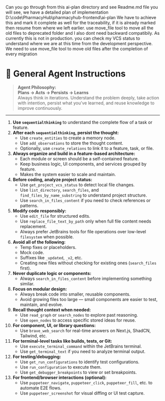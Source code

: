 Can you go through from this ai-plan directory and see Readme.md file you will see, we have a detailed plan of implementation
D:\code\PharmacyHub\pharmacyhub-frontend\ai-plan
We have to achieve this and mark it complete as well for the traceability, if it is already marked then resume from where we left earlier.
use move_file tool to move all the old files to deprecated folder and I also dont need backward compatibily. As currently this is not in production.
you can check my VCS status to understand where we are at this time from the development perspective. We need to use move_file tool to move old files after the completion of every migration

# 💼 General Agent Instructions

> **Agent Philosophy:**  
> **Plans → Acts → Persists → Learns**  
> Always think in iterations. Understand the problem deeply, take action with intention, persist what you’ve learned, and reuse knowledge to improve continuously.

---

1. **Use `sequentialthinking`** to understand the complete flow of a task or feature.
2. **After each `sequentialthinking`, persist the thought:**
    - Use `create_entities` to create a memory node.
    - Use `add_observations` to store the thought content.
    - Optionally, use `create_relations` to link it to a feature, task, or file.
3. **Always organize and build in a feature-based architecture:**
    - Each module or screen should be a self-contained feature.
    - Keep business logic, UI components, and services grouped by feature.
    - Makes the system easier to scale and maintain.
4. **Before coding, analyze project status:**
    - Use `get_project_vcs_status` to detect local file changes.
    - Use `list_directory`, `search_files`, and `find_files_by_name_substring` to understand project structure.
    - Use `search_in_files_content` if you need to check references or patterns.
5. **Modify code responsibly:**
    - Use `edit_file` for structured edits.
    - Use `replace_file_text_by_path` only when full file content needs replacement.
    - Always prefer JetBrains tools for file operations over low-level `filesystem` when possible.
6. **Avoid all of the following:**
    - Temp fixes or placeholders.
    - Mock code.
    - Suffixes like `_updated`, `_v2`, etc.
    - Creating new files without checking for existing ones (`search_files` first).
7. **Never duplicate logic or components:**
    - Always `search_in_files_content` before implementing something similar.
8. **Focus on modular design:**
    - Always break code into smaller, reusable components.
    - Avoid growing files too large — small components are easier to test, maintain, and evolve.
9. **Recall thought context when needed:**
    - Use `read_graph` or `search_nodes` to explore past reasoning.
    - Use `open_nodes` to access specific stored ideas for reuse.
10. **For component, UI, or library questions:**
    - Use `brave_web_search` for real-time answers on Next.js, ShadCN, Tailwind, etc.
11. **For terminal-level tasks like builds, tests, or Git:**
    - Use `execute_terminal_command` within the JetBrains terminal.
    - Use `get_terminal_text` if you need to analyze terminal output.
12. **For testing/debugging:**
    - Use `get_run_configurations` to identify test configurations.
    - Use `run_configuration` to execute them.
    - Use `get_debugger_breakpoints` to view or set breakpoints.
13. **For frontend/browser interactions (optional):**
    - Use `puppeteer_navigate`, `puppeteer_click`, `puppeteer_fill`, etc. to automate E2E flows.
    - Use `puppeteer_screenshot` for visual diffing or UI test capture.